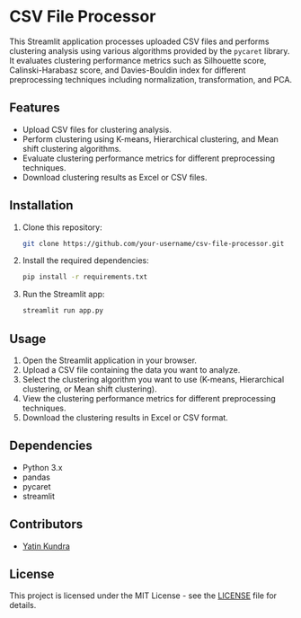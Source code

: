 # CSV File Processor

This Streamlit application processes uploaded CSV files and performs clustering analysis using various algorithms provided by the `pycaret` library. It evaluates clustering performance metrics such as Silhouette score, Calinski-Harabasz score, and Davies-Bouldin index for different preprocessing techniques including normalization, transformation, and PCA.

## Features

- Upload CSV files for clustering analysis.
- Perform clustering using K-means, Hierarchical clustering, and Mean shift clustering algorithms.
- Evaluate clustering performance metrics for different preprocessing techniques.
- Download clustering results as Excel or CSV files.

## Installation

1. Clone this repository:

    ```bash
    git clone https://github.com/your-username/csv-file-processor.git
    ```

2. Install the required dependencies:

    ```bash
    pip install -r requirements.txt
    ```

3. Run the Streamlit app:

    ```bash
    streamlit run app.py
    ```

## Usage

1. Open the Streamlit application in your browser.
2. Upload a CSV file containing the data you want to analyze.
3. Select the clustering algorithm you want to use (K-means, Hierarchical clustering, or Mean shift clustering).
4. View the clustering performance metrics for different preprocessing techniques.
5. Download the clustering results in Excel or CSV format.

## Dependencies

- Python 3.x
- pandas
- pycaret
- streamlit

## Contributors

- [Yatin Kundra](https://github.com/your-username)

## License

This project is licensed under the MIT License - see the [LICENSE](LICENSE) file for details.
